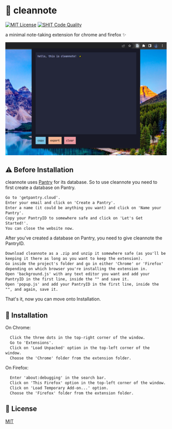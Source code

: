 
# 📄 cleannote 

[![MIT License](https://img.shields.io/badge/license-mit-brightgreen.svg?style=for-the-badge)](https://github.com/tanmayrajk/cleannote-extension/blob/main/LICENSE) [![SHIT Code Quality](https://img.shields.io/badge/code_quality-shit-red?style=for-the-badge)](https://img.shields.io/badge/code_quality-shit-red?style=for-the-badge)

a minimal note-taking extension for chrome and firefox ✨

![Screenshot](screenshot.png)

## ⚠️ Before Installation

cleannote uses [Pantry](getpantry.cloud) for its database. So to use cleannote you need to first create a database on Pantry.
```
Go to 'getpantry.cloud'.
Enter your email and click on 'Create a Pantry'.
Enter a name (it could be anything you want) and click on 'Name your Pantry'.
Copy your PantryID to somewhere safe and click on 'Let's Get Started!'.
You can close the website now.
```
After you've created a database on Pantry, you need to give cleannote the PantryID.
```
Download cleannote as a .zip and unzip it somewhere safe (as you'll be keeping it there as long as you want to keep the extension).
Go inside the project's folder and go in either 'Chrome' or 'Firefox' depending on which browser you're installing the extension in.
Open 'background.js' with any text editor you want and add your PantryID in the first line, inside the "" and save it.
Open 'popup.js' and add your PantryID in the first line, inside the "", and again, save it.
```
That's it, now you can move onto Installation.

## 💾 Installation

On Chrome:
```
  Click the three dots in the top-right corner of the window.
  Go to 'Extensions'.
  Click on 'Load Unpacked' option in the top-left corner of the window.
  Choose the 'Chrome' folder from the extension folder.
```
On Firefox:
```
  Enter 'about:debugging' in the search bar.
  Click on 'This Firefox' option in the top-left corner of the window.
  Click on 'Load Temporary Add-on...' option.
  Choose the 'Firefox' folder from the extension folder.
```

## 🎫 License

[MIT](https://github.com/tanmayrajk/cleannote-extension/blob/main/LICENSE)